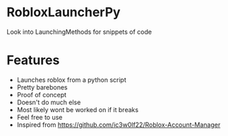 # RobloxLauncherPy
Look into LaunchingMethods for snippets of code
# Features
* Launches roblox from a python script
* Pretty barebones
* Proof of concept
* Doesn't do much else
* Most likely wont be worked on if it breaks
* Feel free to use
* Inspired from https://github.com/ic3w0lf22/Roblox-Account-Manager
